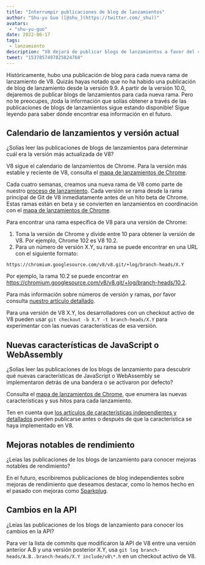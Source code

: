 ```yaml
---
title: "Interrumpir publicaciones de blog de lanzamientos"
author: "Shu-yu Guo ([@shu_](https://twitter.com/_shu))"
avatars:
 - "shu-yu-guo"
date: 2022-06-17
tags:
 - lanzamiento
description: "V8 dejará de publicar blogs de lanzamientos a favor del calendario de lanzamientos de Chrome y publicaciones de blogs sobre características."
tweet: "1537857497825824768"
---
```


Históricamente, hubo una publicación de blog para cada nueva rama de lanzamiento de V8. Quizás hayas notado que no ha habido una publicación de blog de lanzamiento desde la versión 9.9. A partir de la versión 10.0, dejaremos de publicar blogs de lanzamientos para cada nueva rama. Pero no te preocupes, ¡toda la información que solías obtener a través de las publicaciones de blogs de lanzamientos sigue estando disponible! Sigue leyendo para saber dónde encontrar esa información en el futuro.

<!--truncate-->
## Calendario de lanzamientos y versión actual

¿Solías leer las publicaciones de blogs de lanzamientos para determinar cuál era la versión más actualizada de V8?

V8 sigue el calendario de lanzamientos de Chrome. Para la versión más estable y reciente de V8, consulta el [mapa de lanzamientos de Chrome](https://chromestatus.com/roadmap).

Cada cuatro semanas, creamos una nueva rama de V8 como parte de nuestro [proceso de lanzamiento](https://v8.dev/docs/release-process). Cada versión se rama desde la rama principal de Git de V8 inmediatamente antes de un hito beta de Chrome. Estas ramas están en beta y se convierten en lanzamientos en coordinación con el [mapa de lanzamientos de Chrome](https://chromestatus.com/roadmap).

Para encontrar una rama específica de V8 para una versión de Chrome:

1. Toma la versión de Chrome y divide entre 10 para obtener la versión de V8. Por ejemplo, Chrome 102 es V8 10.2.
1. Para un número de versión X.Y, su rama se puede encontrar en una URL con el siguiente formato:

```
https://chromium.googlesource.com/v8/v8.git/+log/branch-heads/X.Y
```

Por ejemplo, la rama 10.2 se puede encontrar en https://chromium.googlesource.com/v8/v8.git/+log/branch-heads/10.2.

Para más información sobre números de versión y ramas, por favor consulta [nuestro artículo detallado](https://v8.dev/docs/version-numbers).

Para una versión de V8 X.Y, los desarrolladores con un checkout activo de V8 pueden usar `git checkout -b X.Y -t branch-heads/X.Y` para experimentar con las nuevas características de esa versión.

## Nuevas características de JavaScript o WebAssembly

¿Solías leer las publicaciones de los blogs de lanzamiento para descubrir qué nuevas características de JavaScript o WebAssembly se implementaron detrás de una bandera o se activaron por defecto?

Consulta el [mapa de lanzamientos de Chrome](https://chromestatus.com/roadmap), que enumera las nuevas características y sus hitos para cada lanzamiento.

Ten en cuenta que [los artículos de características independientes y detallados](/features) pueden publicarse antes o después de que la característica se haya implementado en V8.

## Mejoras notables de rendimiento

¿Leías las publicaciones de los blogs de lanzamiento para conocer mejoras notables de rendimiento?

En el futuro, escribiremos publicaciones de blog independientes sobre mejoras de rendimiento que deseamos destacar, como lo hemos hecho en el pasado con mejoras como [Sparkplug](https://v8.dev/blog/sparkplug).

## Cambios en la API

¿Leías las publicaciones de los blogs de lanzamiento para conocer los cambios en la API?

Para ver la lista de commits que modificaron la API de V8 entre una versión anterior A.B y una versión posterior X.Y, usa `git log branch-heads/A.B..branch-heads/X.Y include/v8\*.h` en un checkout activo de V8.
